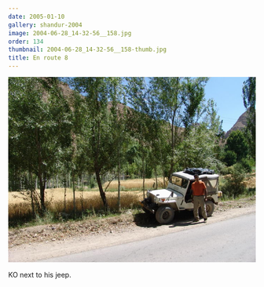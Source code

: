 ```yaml
---
date: 2005-01-10
gallery: shandur-2004
image: 2004-06-28_14-32-56__158.jpg
order: 134
thumbnail: 2004-06-28_14-32-56__158-thumb.jpg
title: En route 8
---
```


![En route 8](./2004-06-28_14-32-56__158.jpg)

KO next to his jeep.